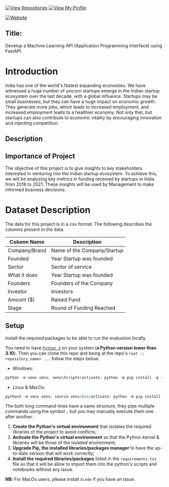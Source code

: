 [![View Repositories](https://img.shields.io/badge/View-My_Repositories-blue?logo=GitHub)](https://github.com/AlbieCofie?tab=repositories)
[![View My Profile](https://img.shields.io/badge/MEDIUM-Article-purple?logo=Medium)](https://medium.com/@albiecofie2000/indian-startup-ecosystem-which-industry-is-more-likely-to-get-funding-d00222ee47ff)

[![Website](https://img.shields.io/badge/My-Website-darkgreen)](https://albiecofie2000.wixsite.com/home)



## Title: 

Develop a Machine Learning API (Application Programming Interface) using FastAPI

# Introduction

India has one of the world's fastest expanding economies. We have witnessed a huge number of unicorn startups emerge in the Indian startup ecosystem over the last decade, with a global influence. Startups may be small businesses, but they can have a huge impact on economic growth. They generate more jobs, which leads to increased employment, and increased employment leads to a healthier economy. Not only that, but startups can also contribute to economic vitality by encouraging innovation and injecting competition.


## Description

## Importance of Project  

The objective of this project is to give insights to key stakeholders interested in venturing into the Indian startup ecosystem. To achieve this, we will be analyzing key metrics in funding received by startups in India from 2018 to 2021. These insights will be used by Management to make informed business decisions.

# Dataset Description

The data for this project is in a csv format. The following describes the columns present in the data.

| Column Name | Description                                                                    |
| ----------- | ----------------------------------------------------------------------------- |
| Company/Brand          | Name of the Company/Startup
| Founded          | Year Startup was founded                                      
| Sector          | Sector of service
| What it does          | Year Startup was founded
| Founders          | Founders of the Company
| Investor          | Investors
| Amount ($)          | Raised Fund
| Stage          | Round of Funding Reached


## Setup

Install the required packages to be able to run the evaluation locally.

You need to have [`Python 3`](https://www.python.org/) on your system (**a Python version lower than 3.10**). Then you can clone this repo and being at the repo's `root :: repository_name> ...` follow the steps below:

- Windows:

```python
python -m venv venv; venv\Scripts\activate; python -m pip install -q --upgrade pip; python -m pip install -qr requirements.txt
```

- Linux & MacOs:

```python
python3 -m venv venv; source venv/bin/activate; python -m pip install -q --upgrade pip; python -m pip install -qr requirements.txt
```

The both long command-lines have a same structure, they pipe multiple commands using the symbol `;` but you may manually execute them one after another.

1. **Create the Python's virtual environment** that isolates the required libraries of the project to avoid conflicts;
2. **Activate the Python's virtual environment** so that the Python kernel & libraries will be those of the isolated environment;
3. **Upgrade Pip, the installed libraries/packages manager** to have the up-to-date version that will work correctly;
4. **Install the required libraries/packages** listed in the `requirements.txt` file so that it will be allow to import them into the python's scripts and notebooks without any issue.

**NB:** For MacOs users, please install `Xcode` if you have an issue.